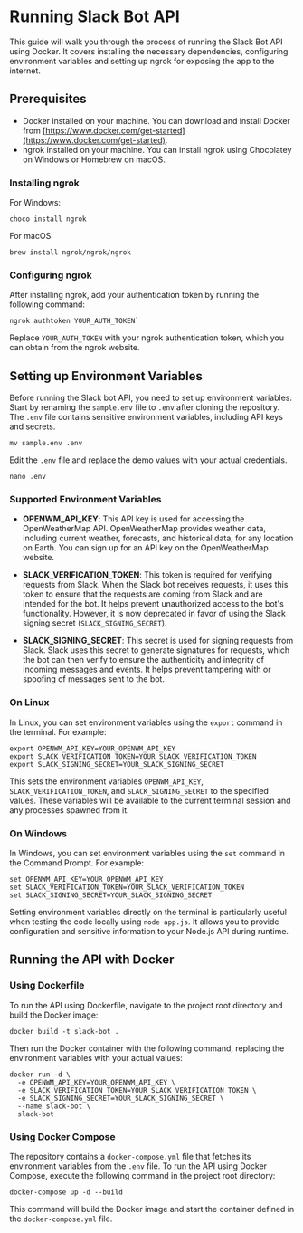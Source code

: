 # Running Slack Bot API

This guide will walk you through the process of running the Slack Bot API using Docker. It covers installing the necessary dependencies, configuring environment variables and setting up ngrok for exposing the app to the internet.

## Prerequisites

- Docker installed on your machine. You can download and install Docker from [https://www.docker.com/get-started](https://www.docker.com/get-started).
- ngrok installed on your machine. You can install ngrok using Chocolatey on Windows or Homebrew on macOS.

### Installing ngrok

For Windows:
```
choco install ngrok
```
For macOS:
```
brew install ngrok/ngrok/ngrok
```
### Configuring ngrok

After installing ngrok, add your authentication token by running the following command:
```
ngrok authtoken YOUR_AUTH_TOKEN` 
```
Replace `YOUR_AUTH_TOKEN` with your ngrok authentication token, which you can obtain from the ngrok website.

## Setting up Environment Variables

Before running the Slack bot API, you need to set up environment variables. Start by renaming the `sample.env` file to `.env` after cloning the repository. The `.env` file contains sensitive environment variables, including API keys and secrets.
```
mv sample.env .env
```
Edit the `.env` file and replace the demo values with your actual credentials.
```
nano .env
```
### Supported Environment Variables

-   **OPENWM_API_KEY**: This API key is used for accessing the OpenWeatherMap API. OpenWeatherMap provides weather data, including current weather, forecasts, and historical data, for any location on Earth. You can sign up for an API key on the OpenWeatherMap website.
    
-   **SLACK_VERIFICATION_TOKEN**: This token is required for verifying requests from Slack. When the Slack bot receives requests, it uses this token to ensure that the requests are coming from Slack and are intended for the bot. It helps prevent unauthorized access to the bot's functionality. However, it is now deprecated in favor of using the Slack signing secret (`SLACK_SIGNING_SECRET`).
    
-   **SLACK_SIGNING_SECRET**: This secret is used for signing requests from Slack. Slack uses this secret to generate signatures for requests, which the bot can then verify to ensure the authenticity and integrity of incoming messages and events. It helps prevent tampering with or spoofing of messages sent to the bot.

### On Linux

In Linux, you can set environment variables using the `export` command in the terminal. For example:
```
export OPENWM_API_KEY=YOUR_OPENWM_API_KEY
export SLACK_VERIFICATION_TOKEN=YOUR_SLACK_VERIFICATION_TOKEN
export SLACK_SIGNING_SECRET=YOUR_SLACK_SIGNING_SECRET
```
This sets the environment variables `OPENWM_API_KEY`, `SLACK_VERIFICATION_TOKEN`, and `SLACK_SIGNING_SECRET` to the specified values. These variables will be available to the current terminal session and any processes spawned from it.

### On Windows

In Windows, you can set environment variables using the `set` command in the Command Prompt. For example:
```
set OPENWM_API_KEY=YOUR_OPENWM_API_KEY
set SLACK_VERIFICATION_TOKEN=YOUR_SLACK_VERIFICATION_TOKEN
set SLACK_SIGNING_SECRET=YOUR_SLACK_SIGNING_SECRET
```
Setting environment variables directly on the terminal is particularly useful when testing the code locally using `node app.js`. It allows you to provide configuration and sensitive information to your Node.js API during runtime.

## Running the API with Docker

### Using Dockerfile

To run the API using Dockerfile, navigate to the project root directory and build the Docker image:
```
docker build -t slack-bot .
```
Then run the Docker container with the following command, replacing the environment variables with your actual values:
```
docker run -d \
  -e OPENWM_API_KEY=YOUR_OPENWM_API_KEY \
  -e SLACK_VERIFICATION_TOKEN=YOUR_SLACK_VERIFICATION_TOKEN \
  -e SLACK_SIGNING_SECRET=YOUR_SLACK_SIGNING_SECRET \
  --name slack-bot \
  slack-bot
  ```
  
### Using Docker Compose

The repository contains a `docker-compose.yml` file that fetches its environment variables from the `.env` file. To run the API using Docker Compose, execute the following command in the project root directory:
```
docker-compose up -d --build
```
This command will build the Docker image and start the container defined in the `docker-compose.yml` file.